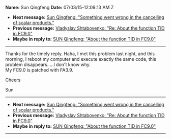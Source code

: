 **Name:** Sun Qingfeng
**Date:** 07/03/15-12:09:13 AM Z

  - **Next message:** [Sun Qingfeng: "Something went wrong in the
    cancelling of scalar products."](0935.html)
  - **Previous message:** [Vladyslav Shtabovenko: "Re: About the
    function TID in FC9.0"](0933.html)
  - **Maybe in reply to:** [SUN Qingfeng: "About the function TID in
    FC9.0"](0927.html)

-----

Thanks for the timely reply. Haha, I met this problem last night, and
this morning, I reboot my computer and execute exactly the same code,
this problem disappears.....I don't know why.  
My FC9.0 is patched with FA3.9.  

Cheers  

Sun  

-----

  - **Next message:** [Sun Qingfeng: "Something went wrong in the
    cancelling of scalar products."](0935.html)
  - **Previous message:** [Vladyslav Shtabovenko: "Re: About the
    function TID in FC9.0"](0933.html)
  - **Maybe in reply to:** [SUN Qingfeng: "About the function TID in
    FC9.0"](0927.html)

-----

